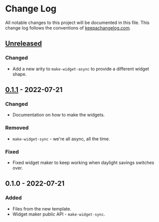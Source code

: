 # Change Log
All notable changes to this project will be documented in this file. This change log follows the conventions of [keepachangelog.com](http://keepachangelog.com/).

## [Unreleased]
### Changed
- Add a new arity to `make-widget-async` to provide a different widget shape.

## [0.1.1] - 2022-07-21
### Changed
- Documentation on how to make the widgets.

### Removed
- `make-widget-sync` - we're all async, all the time.

### Fixed
- Fixed widget maker to keep working when daylight savings switches over.

## 0.1.0 - 2022-07-21
### Added
- Files from the new template.
- Widget maker public API - `make-widget-sync`.

[Unreleased]: https://sourcehost.site/your-name/ch06-organization/compare/0.1.1...HEAD
[0.1.1]: https://sourcehost.site/your-name/ch06-organization/compare/0.1.0...0.1.1
